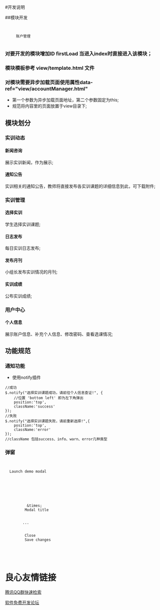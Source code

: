 #开发说明

##模块开发
```
 
      
     账户管理 
 
```
### 对要开发的模块增加ID firstLoad 当进入index时直接进入该模块；
### 模块模板参考 view/template.html 文件
### 对模块需要异步加载页面使用属性data-ref="view/accountManager.html"
* 第一个参数为异步加载页面地址，第二个参数固定为this;
* 规范将内容里的页面放置于view目录下;

## 模块划分

### 实训动态
#### 新闻咨询
展示实训新闻，作为展示;
#### 通知公告
实训相关的通知公告，教师将直接发布各实训课题的详细信息到此，可下载附件;
### 实训管理
#### 选择实训
学生选择实训课题;
#### 日志发布
每日实训日志发布;
#### 发布月刊
小组长发布实训情况的月刊;
#### 实训成绩
公布实训成绩;
### 用户中心
#### 个人信息
展示账户信息、补充个人信息、修改密码、查看选课情况;

## 功能规范
### 通知功能
* 使用notify插件

```
//成功
$.notify("选择实训课题成功，请前往个人信息查证!", {
    //位置 'bottom left' 即为左下角弹出
    position:'top',
    className:'success'
});
//失败
$.notify("选择实训课题失败，请前重新选择!",{
    position:'top',
    className:'error'
});
//className 包括success、info、warn、error几种类型
```
### 弹窗

```
 
 
  Launch demo modal
 

 
 
   
     
       
          &times;  
         Modal title 
       
       
        ...
       
       
         Close 
         Save changes 
       
     
   
 
```


 # 良心友情链接

[腾讯QQ群快速检索](http://u.720life.cn/s/8cf73f7c)

[软件免费开发论坛](http://u.720life.cn/s/bbb01dc0)